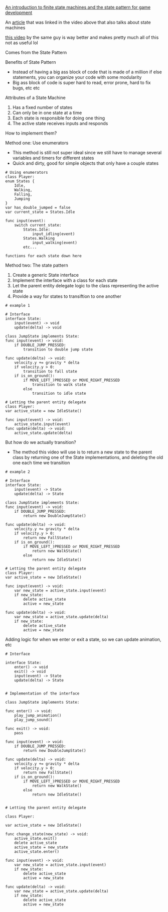 [An introduction to finite state machines and the state pattern for game development](https://www.youtube.com/watch?v=-ZP2Xm-mY4E)

An [article](https://gameprogrammingpatterns.com/state.html) that was linked in the video above that also talks about state machines

[this video](https://www.youtube.com/watch?v=oqFbZoA2lnU) by the same guy is way better and makes pretty much all of this not as useful lol

Comes from the State Pattern

Benefits of State Pattern
- Instead of  having a big ass block of code that is made of a million if else statements, you can organize your code with some modularity 
- Big ass block of code is super hard to read, error prone, hard to fix bugs, etc etc

Attributes of a State Machine
1. Has a fixed number of states
2. Can only be in one state at a time
3. Each state is responsible for doing one thing
4. The active state receives inputs and responds

How to implement them?

Method one: Use enumerators
- This method is still not super ideal since we still have to manage several variables and timers for different states
- Quick and dirty, good for simple objects that only have a couple states
```
# Using enumerators
class Player:
enum States {
	Idle,
	Walking,
	Falling,
	Jumping
}
var has_double_jumped = false
var current_state = States.Idle

func input(event):
	switch current_state:
		States.Idle:
			input_idling(event)
		States.Walking
			input_walking(event)
		etc...

functions for each state down here
```

Method two: The state pattern
1. Create a generic State interface
2. Implement the interface with a class for each state
3. Let the parent entity delegate logic to the class representing the active state
4. Provide a way for states to transiftion to one another

```
# example 1

# Interface
interface State:
	input(event) -> void
	update(delta) -> void
	
class JumpState implements State:
func input(event) -> void:
	if DOUBLE_JUMP_PRESSED:
		transition to double jump state

func update(delta) -> void:
	velocity.y += gravity * delta
	if velocity.y > 0:
		transition to fall state
	if is_on_ground():
		if MOVE_LEFT_)PRESSED or MOVE_RIGHT_PRESSED
			transition to walk state
		else
			transition to idle state

# Letting the parent entity delegate
class Player:
var active_state = new IdleState()

func input(event) -> void:
	active_state.input(event)
func update(delta) -> void:
	active_state.update(delta)
```

But how do we actually transition?
- The method this video will use is to return a new state to the parent class by returning one of the State implementations, and deleting the old one each time we transition

```
# example 2

# Interface
interface State:
	input(event) -> State
	update(delta) -> State

class JumpState implements State:
func input(event) -> void:
	if DOUBLE_JUMP_PRESSED:
		return new DoubleJumpState()

func update(delta) -> void:
	velocity.y += gravity * delta
	if velocity.y > 0:
		return new FallState()
	if is_on_ground():
		if MOVE_LEFT_)PRESSED or MOVE_RIGHT_PRESSED
			return new WalkState()
		else
			return new IdleState()

# Letting the parent entity delegate
class Player:
var active_state = new IdleState()

func input(event) -> void:
	var new_state = active_state.input(event)
	if new_state:
		delete active_state
		active = new_state
		
func update(delta) -> void:
	var new_state = active_state.update(delta)
	if new_state:
		delete active_state
		active = new_state
```

Adding logic for when we enter or exit a state, so we can update animation, etc
```
# Interface

interface State:
	enter() -> void
	exit() -> void
	input(event) -> State
	update(delta) -> State


# Implementation of the interface

class JumpState implements State:

func enter() -> void:
	play_jump_animation()
	play_jump_sound()
	
func exit() -> void:
	pass
	
func input(event) -> void:
	if DOUBLE_JUMP_PRESSED:
		return new DoubleJumpState()

func update(delta) -> void:
	velocity.y += gravity * delta
	if velocity.y > 0:
		return new FallState()
	if is_on_ground():
		if MOVE_LEFT_)PRESSED or MOVE_RIGHT_PRESSED
			return new WalkState()
		else
			return new IdleState()


# Letting the parent entity delegate

class Player:

var active_state = new IdleState()

func change_state(new_state) -> void:
	active_state.exit()
	delete active_state
	active_state = new_state
	active_state.enter()

func input(event) -> void:
	var new_state = active_state.input(event)
	if new_state:
		delete active_state
		active = new_state
		
func update(delta) -> void:
	var new_state = active_state.update(delta)
	if new_state:
		delete active_state
		active = new_state
```